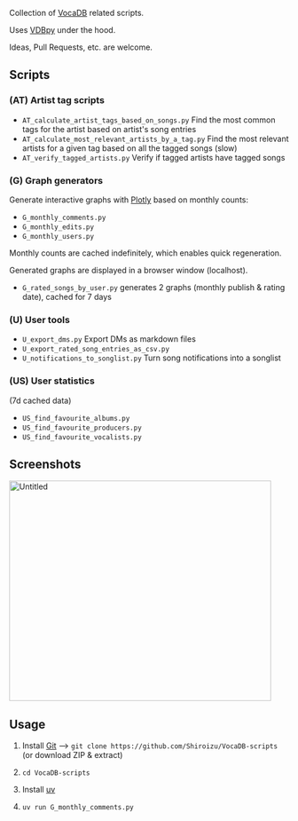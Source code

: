 Collection of [VocaDB](https://vocadb.net/) related scripts.

Uses [VDBpy](https://github.com/Shiroizu/VDBpy/) under the hood.

Ideas, Pull Requests, etc. are welcome.

## Scripts

### (AT) Artist tag scripts

- `AT_calculate_artist_tags_based_on_songs.py` Find the most common tags for the artist based on artist's song entries
- `AT_calculate_most_relevant_artists_by_a_tag.py` Find the most relevant artists for a given tag based on all the tagged songs (slow)
- `AT_verify_tagged_artists.py` Verify if tagged artists have tagged songs

### (G) Graph generators

Generate interactive graphs with [Plotly](https://plotly.com/python/) based on monthly counts:

- `G_monthly_comments.py`
- `G_monthly_edits.py`
- `G_monthly_users.py`

Monthly counts are cached indefinitely, which enables quick regeneration.

Generated graphs are displayed in a browser window (localhost).

- `G_rated_songs_by_user.py` generates 2 graphs (monthly publish & rating date), cached for 7 days

### (U) User tools

- `U_export_dms.py` Export DMs as markdown files
- `U_export_rated_song_entries_as_csv.py`
- `U_notifications_to_songlist.py` Turn song notifications into a songlist

### (US) User statistics

(7d cached data)

- `US_find_favourite_albums.py`
- `US_find_favourite_producers.py`
- `US_find_favourite_vocalists.py`

## Screenshots

<img width="472" height="397" alt="Untitled" src="https://github.com/user-attachments/assets/d69a29f4-e889-4a6c-8b6d-b63d69c614c1" />

## Usage

1) Install [Git](https://git-scm.com/downloads) --> `git clone https://github.com/Shiroizu/VocaDB-scripts` (or download ZIP & extract)

2) `cd VocaDB-scripts`

3) Install [uv](https://docs.astral.sh/uv/)

4) `uv run G_monthly_comments.py`
